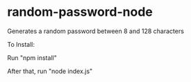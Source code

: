 # random-password-node

Generates a random password between 8 and 128 characters

To Install:

Run "npm install"

After that, run "node index.js"